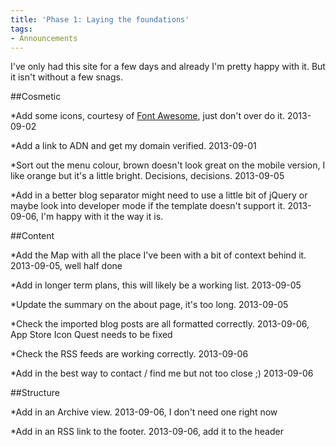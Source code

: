 ```yaml
---
title: 'Phase 1: Laying the foundations'
tags:
- Announcements
---
```


I've only had this site for a few days and already I'm pretty happy with it. But it isn't without a few snags.

##Cosmetic


*Add some icons, courtesy of 
[Font Awesome](http://fortawesome.github.io/Font-Awesome/), just don't over do it.
 2013-09-02


*Add a link to ADN and get my domain verified.
 2013-09-01


*Sort out the menu colour, brown doesn't look great on the mobile version, I like orange but it's a little bright. Decisions, decisions.
 2013-09-05


*Add in a better blog separator might need to use a little bit of jQuery or maybe look into developer mode if the template doesn't support it.
 2013-09-06, I'm happy with it the way it is.

##Content


*Add the Map with all the place I've been with a bit of context behind it.
 2013-09-05, well half done


*Add in longer term plans, this will likely be a working list.
 2013-09-05


*Update the summary on the about page, it's too long.
 2013-09-05


*Check the imported blog posts are all formatted correctly.
 2013-09-06, App Store Icon Quest needs to be fixed


*Check the RSS feeds are working correctly.
 2013-09-06


*Add in the best way to contact / find me but not too close ;)
 2013-09-06

##Structure


*Add in an Archive view.
 2013-09-06, I don't need one right now


*Add in an RSS link to the footer.
 2013-09-06, add it to the header
